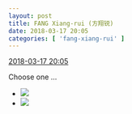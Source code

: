```yaml
---
layout: post
title: FANG Xiang-rui (方翔锐)
date: 2018-03-17 20:05
categories: [ 'fang-xiang-rui' ]
---
```


<div class="weibo-info">
  <a href="https://weibo.com/6117583008/G7PcHzXKc">2018-03-17 20:05</a>
</div>

Choose one …

<!-- more -->

<ul class="weibo-pic-list-1">
  <li class="weibo-pic">
    <a href="https://wx2.sinaimg.cn/mw690/006G0KNGgy1fpg2i4n2bbj31900u0dlh.jpg"><img src="https://wx2.sinaimg.cn/thumb150/006G0KNGgy1fpg2i4n2bbj31900u0dlh.jpg"/></a>
  </li>
  <li class="weibo-pic">
    <a href="https://wx2.sinaimg.cn/mw690/006G0KNGgy1fpg2i3prafj31900u00z1.jpg"><img src="https://wx2.sinaimg.cn/thumb150/006G0KNGgy1fpg2i3prafj31900u00z1.jpg"/></a>
  </li>
</ul>
